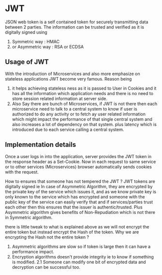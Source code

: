 # JWT #

JSON web token is a self contained token for securely transmitting data between 2 parties. The information can be trusted and verified as it is digitally signed using 
1. Symmetric way : HMAC 
2. or Asymmetric way : RSA or ECDSA

## Usage of JWT ##

With the introduction of Microservices and also more emphasize on stateless applications JWT become very famous. Reason being
1. it helps achieving stateless ness as it is passed to User in Cookies and it has all the information which application needs and there is no need to store session related information at server side.
2. Also Say there are bunch of Microservices, if JWT is not there then each microservice need to talk to a central system to know if user is authorized to do any activity or to fetch ay user related information which might impact the performance of that single central system and also increases a lot of dependency on that system. plus latency which is introduced due to each service calling a central system.

## Implementation details ##

Once a user logs in into the application, server provides the JWT token in the response header as a Set-Cookie. Now in each request to same service or to other services (Microservices) browser automatically sends cookies with the request.

How to ensures that someone has not tempered the JWT ?
JWT tokens are digitally signed ie 
In case of Asymmetric Algorithm, they are encrypted by the private key of the service which issues it, and as we know private key is only known to the service which has encrypted and someone with the public key of the service can easily verify that and if services/parties trust each other then this ensures that the issuer is authentic/trusted. Plus Asymmetric algorithm gives benefits of Non-Repudiation which is not there in Symmetric algorithm.

there is little tweak to what is explained above as we will not encrypt the entire token but instead encrypt the Hash of the token. 
Why we are encrypting the Hash not the entire token ?
1. Asymmetric algorithms are slow so if token is large then it can have a performance impact.
2. Encryption algorithms doesn't provide integrity ie to know if something is modified. 
  2.1 Someone can modify one bit of encrypted data and decryption can be successful too.
    
  
  
  
  
  
